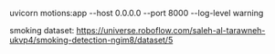 uvicorn motions:app --host 0.0.0.0 --port 8000 --log-level warning


smoking dataset: 
https://universe.roboflow.com/saleh-al-tarawneh-ukvp4/smoking-detection-ngim8/dataset/5